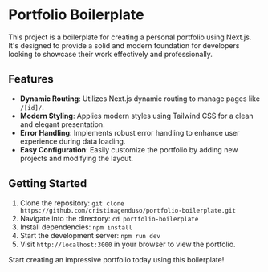 # Portfolio Boilerplate

This project is a boilerplate for creating a personal portfolio using Next.js. It's designed to provide a solid and modern foundation for developers looking to showcase their work effectively and professionally.

## Features

- **Dynamic Routing**: Utilizes Next.js dynamic routing to manage pages like `/[id]/`.
- **Modern Styling**: Applies modern styles using Tailwind CSS for a clean and elegant presentation.
- **Error Handling**: Implements robust error handling to enhance user experience during data loading.
- **Easy Configuration**: Easily customize the portfolio by adding new projects and modifying the layout.

## Getting Started

1. Clone the repository: `git clone https://github.com/cristinagenduso/portfolio-boilerplate.git`
2. Navigate into the directory: `cd portfolio-boilerplate`
3. Install dependencies: `npm install`
4. Start the development server: `npm run dev`
5. Visit `http://localhost:3000` in your browser to view the portfolio.

Start creating an impressive portfolio today using this boilerplate!
